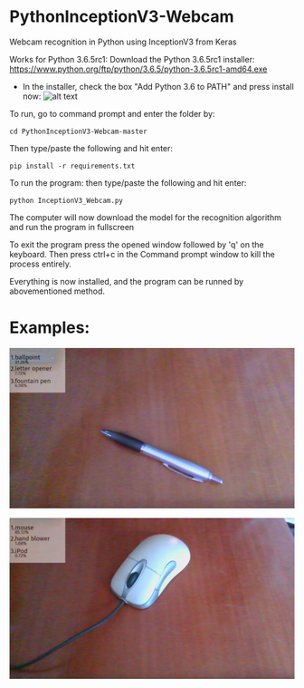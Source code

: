 # PythonInceptionV3-Webcam
Webcam recognition in Python using InceptionV3 from Keras

Works for Python 3.6.5rc1:
Download the Python 3.6.5rc1 installer:
https://www.python.org/ftp/python/3.6.5/python-3.6.5rc1-amd64.exe

- In the installer, check the box "Add Python 3.6 to PATH" and press install now:
![alt text](https://www.howtogeek.com/wp-content/uploads/2017/05/ximg_591a18a4aed8c.png.pagespeed.gp+jp+jw+pj+ws+js+rj+rp+rw+ri+cp+md.ic.8f1lV7V3C4.png)

To run, go to command prompt and enter the folder by:
```
cd PythonInceptionV3-Webcam-master
```
Then type/paste the following and hit enter:
```
pip install -r requirements.txt
```
To run the program: then type/paste the following and hit enter:
```
python InceptionV3_Webcam.py
```
The computer will now download the model for the recognition algorithm and run the program in fullscreen

To exit the program press the opened window followed by 'q' on the keyboard. 
Then press ctrl+c in the Command prompt window to kill the process entirely.

Everything is now installed, and the program can be runned by abovementioned method.

# Examples:

![alt text](ballpoint.png)

![alt text](mouse.png)

